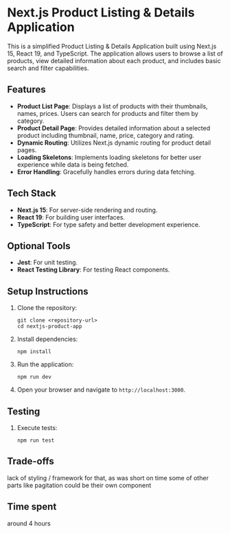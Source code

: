 # Next.js Product Listing & Details Application

This is a simplified Product Listing & Details Application built using Next.js 15, React 19, and TypeScript. The application allows users to browse a list of products, view detailed information about each product, and includes basic search and filter capabilities.

## Features

- **Product List Page**: Displays a list of products with their thumbnails, names, prices. Users can search for products and filter them by category.
- **Product Detail Page**: Provides detailed information about a selected product including thumbnail, name, price, category and rating.
- **Dynamic Routing**: Utilizes Next.js dynamic routing for product detail pages.
- **Loading Skeletons**: Implements loading skeletons for better user experience while data is being fetched.
- **Error Handling**: Gracefully handles errors during data fetching.

## Tech Stack

- **Next.js 15**: For server-side rendering and routing.
- **React 19**: For building user interfaces.
- **TypeScript**: For type safety and better development experience.

## Optional Tools

- **Jest**: For unit testing.
- **React Testing Library**: For testing React components.

## Setup Instructions

1. Clone the repository:
   ```
   git clone <repository-url>
   cd nextjs-product-app
   ```

2. Install dependencies:
   ```
   npm install
   ```

3. Run the application:
   ```
   npm run dev
   ```

4. Open your browser and navigate to `http://localhost:3000`.

## Testing

1. Execute tests:
   ```
   npm run test
   ```

## Trade-offs
   lack of styling / framework for that, as was short on time
   some of other parts like pagitation could be their own component

## Time spent
   around 4 hours
